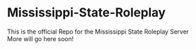 # Mississippi-State-Roleplay
This is the official Repo for the Mississippi State Roleplay Server</br>
More will go here soon!
